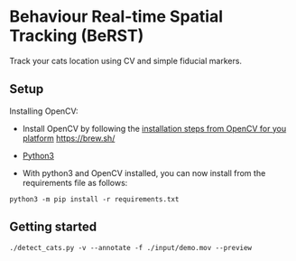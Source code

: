 # Behaviour Real-time Spatial Tracking (BeRST)

Track your cats location using CV and simple fiducial markers.

## Setup

Installing OpenCV:
- Install OpenCV by following the [installation steps from OpenCV for you platform](https://docs.opencv.org/4.x/df/d65/tutorial_table_of_content_introduction.html)
https://brew.sh/

- [Python3](https://www.python.org/downloads/) 
- With python3 and OpenCV installed, you can now install from the requirements file as follows:

`python3 -m pip install -r requirements.txt`

## Getting started

`./detect_cats.py -v --annotate -f ./input/demo.mov --preview`   

